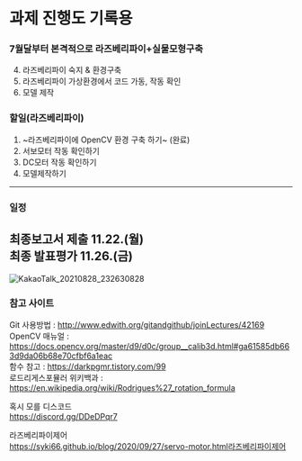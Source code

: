 # 과제 진행도 기록용

### 7월달부터 본격적으로 라즈베리파이+실물모형구축  
4. 라즈베리파이 숙지 & 환경구축  
5. 라즈베리파이 가상환경에서 코드 가동, 작동 확인  
6. 모델 제작

### 할일(라즈베리파이)  
1. ~라즈베리파이에 OpenCV 환경 구축 하기~ (완료)
2. 서보모터 작동 확인하기
3. DC모터 작동 확인하기
4. 모델제작하기

---
### 일정  
최종보고서 제출 11.22.(월)  
최종 발표평가    11.26.(금)  
---

![KakaoTalk_20210828_232630828](https://user-images.githubusercontent.com/85277660/131448187-d7e19f59-de03-409f-b031-20fac2431dfd.jpg)

### 참고 사이트  
Git 사용방법 : http://www.edwith.org/gitandgithub/joinLectures/42169  
OpenCV 매뉴얼 : https://docs.opencv.org/master/d9/d0c/group__calib3d.html#ga61585db663d9da06b68e70cfbf6a1eac  
함수 참고 : https://darkpgmr.tistory.com/99  
로드리게스포뮬러 위키백과 : https://en.wikipedia.org/wiki/Rodrigues%27_rotation_formula  

혹시 모를 디스코드  
https://discord.gg/DDeDPqr7

라즈베리파이제어  
https://syki66.github.io/blog/2020/09/27/servo-motor.html라즈베리파이제어
